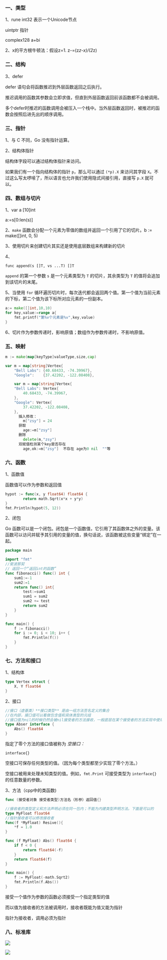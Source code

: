 ### 一、类型

1、rune   int32 表示一个Unicode节点

uintptr  指针

complex128    a+bi

2、x的平方根牛顿法：假设z=1.  z-=(z*z-x)/(2*z) 

### 二、结构

3、defer

defer 语句会将函数推迟到外层函数返回之后执行。

推迟调用的函数其参数会立即求值，但直到外层函数返回前该函数都不会被调用。

多个defer时推迟的函数调用会被压入一个栈中。当外层函数返回时，被推迟的函数会按照后进先出的顺序调用。

### 三、指针

1、与 C 不同，Go 没有指针运算。

2、结构体指针

结构体字段可以通过结构体指针来访问。

如果我们有一个指向结构体的指针 `p`，那么可以通过 `(*p).X` 来访问其字段 `X`。不过这么写太啰嗦了，所以语言也允许我们使用隐式间接引用，直接写 `p.X` 就可以。

### 四、数组与切片

1、var a [10]int

a:=s[0:len(s)]

2、`make` 函数会分配一个元素为零值的数组并返回一个引用了它的切片。b := make([]int, 0, 5)

3、使用切片来创建切片其实还是使用底层数组来构建新的切片

4、

```
func append(s []T, vs ...T) []T
```

`append` 的第一个参数 `s` 是一个元素类型为 `T` 的切片，其余类型为 `T` 的值将会追加到该切片的末尾。

5、当使用 `for` 循环遍历切片时，每次迭代都会返回两个值。第一个值为当前元素的下标，第二个值为该下标所对应元素的一份副本。

```Go
a:= make([]int,10,10)
for key,value:=range a{
    fmt.printf("第%v个元素是%v",key,value)
}
```

6、切片作为参数传递时，影响原值；数组作为参数传递时，不影响原值。

### 五、映射

```go
m := make(map[keyType]valueType,size,cap)

var m = map[string]Vertex{
    "Bell Labs": {40.68433, -74.39967},
    "Google":    {37.42202, -122.08408},

    var m = map[string]Vertex{
    "Bell Labs": Vertex{
        40.68433, -74.39967,
    },
    "Google": Vertex{
        37.42202, -122.08408,
    },
      插入修改：
        m["zsy"] = 24
      获取
        age:=m["zsy"]
      删除
        delete(m,"zsy")
      双赋值检测某个key是否存在
        age,ok:=m["zsy"]  不存在 age为0 nil  ""等
```

### 六、函数

1、函数值

函数值可以作为参数和返回值

```go
hypot := func(x, y float64) float64 {
        return math.Sqrt(x*x + y*y)
}
fmt.Println(hypot(5, 12))
```

2、闭包

Go 函数可以是一个闭包。闭包是一个函数值，它引用了其函数体之外的变量。该函数可以访问并赋予其引用的变量的值，换句话说，该函数被这些变量“绑定”在一起。

```go
package main

import "fmt"
//斐波那契
// 返回一个“返回int的函数”
func fibonacci() func() int {
    sum1:=-1
    sum2:=1
    return func() int{
        test:=sum1
        sum1 = sum2
        sum2 += test
        return sum2
    }
}

func main() {
    f := fibonacci()
    for i := 0; i < 10; i++ {
        fmt.Println(f())
    }
}
```

### 七、方法和接口

1、结构体

```go
type Vertex struct {
    X, Y float64
}
```

2、接口

```go
//接口（虚基类）**接口类型** 是由一组方法签名定义的集合
//在内部，接口值可以看做包含值和具体类型的元组
//接口值为nil的时候仍然会被nil接受者的方法接收，一般底层在某个接受者的方法实现中使用接受者==nil{}来处理。注意: 保存了 nil 具体值的接口其自身并不为 nil。如果没有底层接受者保存nil接口值，那么接口值nil无法调用方法
type Abser interface {
    Abs() float64
}
```

指定了零个方法的接口值被称为 *空接口：*

```
interface{}
```

空接口可保存任何类型的值。（因为每个类型都至少实现了零个方法。）

空接口被用来处理未知类型的值。例如，`fmt.Print` 可接受类型为 `interface{}` 的任意数量的参数。

3、方法（cpp中的类函数)

```go
func (接受者对象 接受者类型)方法名（形参）返回值{}

//接收者的类型定义和方法声明必须在同一包内；不能为内建类型声明方法。下面是可以的
type MyFloat float64
//指针接收者可以修改接收者
func(f *MyFloat) Resive(){
    *f = 1.0
}

func (f MyFloat) Abs() float64 {
    if f < 0 {
        return float64(-f)
    }
    return float64(f)
}

func main() {
    f := MyFloat(-math.Sqrt2)
    fmt.Println(f.Abs())
}
```

接受一个值作为参数的函数必须接受一个指定类型的值

而以值为接收者的方法被调用时，接收者既能为值又能为指针

指针为接收者，调用必须为指针

### 八、标准库

![](D:\help\marktext-x64-win\data\2023-08-15-16-26-42-image.png)

![](D:\help\marktext-x64-win\data\2023-08-15-16-26-46-image.png)
